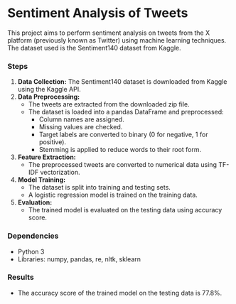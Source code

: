 # Sentiment Analysis of Tweets 

This project aims to perform sentiment analysis on tweets from the X platform (previously known as Twitter) using machine learning techniques. The dataset used is the Sentiment140 dataset from Kaggle.

### Steps

1. **Data Collection:** The Sentiment140 dataset is downloaded from Kaggle using the Kaggle API.
2. **Data Preprocessing:**
   - The tweets are extracted from the downloaded zip file.
   - The dataset is loaded into a pandas DataFrame and preprocessed:
     - Column names are assigned.
     - Missing values are checked.
     - Target labels are converted to binary (0 for negative, 1 for positive).
     - Stemming is applied to reduce words to their root form.
3. **Feature Extraction:**
   - The preprocessed tweets are converted to numerical data using TF-IDF vectorization.
4. **Model Training:**
   - The dataset is split into training and testing sets.
   - A logistic regression model is trained on the training data.
5. **Evaluation:**
   - The trained model is evaluated on the testing data using accuracy score.

### Dependencies

- Python 3
- Libraries: numpy, pandas, re, nltk, sklearn

### Results

- The accuracy score of the trained model on the testing data is 77.8%.
